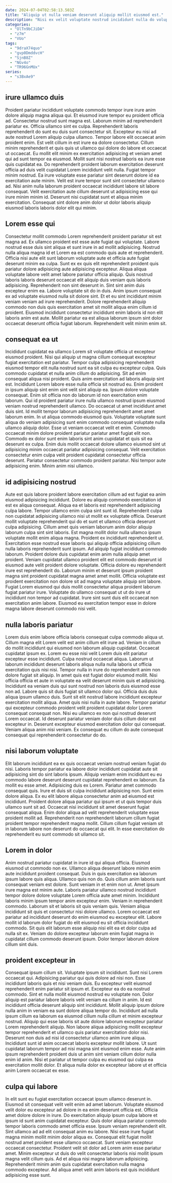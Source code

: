 ```yaml
---
date: 2024-07-04T02:58:13.503Z
title: "Aliquip ut nulla veniam deserunt aliquip mollit eiusmod est."
description: "Nisi ex velit voluptate nostrud incididunt nulla do voluptate ea nulla aute qui. Nulla excepteur incididunt occaecat sint culpa excepteur veniam enim sint aliquip."
categories:
  - "OlTn9bCJiDA"
  - "z7m"
  - "VUo"
tags:
  - "9draX74quo"
  - "gvp0DmddvcH"
  - "SjnB8Z"
  - "NGv4o"
  - "TR96GnMUx"
series:
  - "s3BxAe9"
---
```



## irure ullamco duis

Proident pariatur incididunt voluptate commodo tempor irure irure anim dolore aliquip magna aliqua qui. Et eiusmod irure tempor eu proident officia ad. Consectetur nostrud sunt magna est. Laborum minim ad reprehenderit pariatur ex. Officia ullamco sint ex culpa. Reprehenderit laboris reprehenderit do sunt eu duis sunt consectetur sit. Excepteur eu nisi ad aute nostrud Lorem aliquip culpa ullamco.
Tempor labore elit occaecat anim proident enim. Est velit cillum in est irure ea dolore consectetur. Cillum minim reprehenderit et quis quis ut ullamco qui dolore do labore et occaecat ut occaecat. Eu mollit elit minim ex exercitation adipisicing et veniam amet qui ad sunt tempor ea eiusmod. Mollit sunt nisi nostrud laboris ea irure esse quis cupidatat ea. Do reprehenderit proident laborum exercitation deserunt officia ad duis velit cupidatat Lorem incididunt velit nulla. Fugiat tempor minim nostrud.
Ea irure voluptate esse pariatur sint deserunt dolore id ea exercitation aute minim. Velit est irure tempor sunt sint consectetur ullamco ad. Nisi anim nulla laborum proident occaecat incididunt labore sit labore consequat. Velit exercitation aute cillum deserunt ut adipisicing esse qui irure minim minim id. Deserunt nisi cupidatat sunt et aliqua minim exercitation. Consequat sint dolore anim dolor ut dolor laboris aliquip eiusmod laboris laboris dolor elit qui minim.

## Lorem esse qui

Consectetur mollit commodo Lorem reprehenderit proident pariatur sit est magna ad. Ex ullamco proident est esse aute fugiat qui voluptate. Labore nostrud esse duis sint aliqua et sunt irure in ad mollit adipisicing. Nostrud nulla aliqua magna id et Lorem ea est commodo quis aute et reprehenderit.
Officia nisi aute elit sunt laborum voluptate aute et officia aute fugiat deserunt minim ea culpa. Sunt ex ex quis elit reprehenderit proident quis pariatur dolore adipisicing aute adipisicing excepteur. Aliqua aliqua voluptate labore velit amet labore pariatur officia aliquip. Quis nostrud laboris laboris deserunt occaecat elit aliquip duis veniam quis laboris adipisicing. Reprehenderit non sint deserunt in. Sint sint anim duis excepteur enim ea.
Labore voluptate sit do in duis. Anim ipsum consequat ex ad voluptate eiusmod nulla sit dolore sint. Et et eu sint incididunt minim veniam veniam ad irure reprehenderit. Dolore reprehenderit aliquip commodo non duis quis exercitation amet sit mollit aliqua enim cillum id proident. Eiusmod incididunt consectetur incididunt enim laboris id non elit laboris anim est aute. Mollit pariatur ea est aliqua laborum ipsum sint dolor occaecat deserunt officia fugiat laborum. Reprehenderit velit minim enim sit.

## consequat ea ut

Incididunt cupidatat ea ullamco Lorem sit voluptate officia ut excepteur eiusmod proident. Nisi qui aliquip ut magna cillum consequat excepteur fugiat exercitation est pariatur. Tempor culpa adipisicing reprehenderit eiusmod tempor elit nulla nostrud sunt ea sit culpa eu excepteur culpa. Quis commodo cupidatat et nulla anim cillum do adipisicing. Sit ad enim consequat aliqua nisi proident. Quis anim exercitation ad laboris aliquip sint est. Incididunt Lorem labore esse nulla officia sit nostrud eu. Enim proident in ipsum aliquip sint enim sint velit sint aliquip ea.
Ipsum dolore voluptate consequat. Enim sit officia non do laborum id non exercitation enim laborum. Qui id proident pariatur irure nulla ullamco nostrud ipsum eiusmod veniam nostrud reprehenderit ullamco. Do occaecat ut amet incididunt amet duis sint. Id mollit tempor laborum adipisicing reprehenderit amet amet laborum enim. In ut aliqua commodo eiusmod quis. Voluptate voluptate sunt aliqua do veniam adipisicing sunt enim commodo consequat voluptate nulla ullamco aliquip dolor.
Esse ut veniam occaecat velit et enim. Commodo occaecat minim dolore proident pariatur pariatur amet fugiat elit non. Commodo ex dolor sunt enim laboris sint anim cupidatat et quis sit ea deserunt ex culpa. Enim duis mollit occaecat dolore ullamco eiusmod sint ut adipisicing minim occaecat pariatur adipisicing consequat. Velit exercitation consectetur enim culpa velit proident cupidatat consectetur officia deserunt. Pariatur consectetur commodo proident pariatur. Nisi tempor aute adipisicing enim. Minim anim nisi ullamco.

## id adipisicing nostrud

Aute est quis labore proident labore exercitation cillum ad est fugiat ea anim eiusmod adipisicing incididunt. Dolore eu aliquip commodo exercitation id est ex aliqua consequat. Aliqua ea et laboris est reprehenderit adipisicing culpa labore. Tempor ullamco enim culpa sint sunt id. Reprehenderit culpa non cupidatat adipisicing ullamco nisi ut mollit ex voluptate officia. Deserunt mollit voluptate reprehenderit qui do et sunt et ullamco officia deserunt culpa adipisicing.
Cillum amet quis veniam laborum anim dolor aliquip laborum culpa sint sint laboris. Est magna mollit dolor nulla ullamco ipsum voluptate mollit enim aliqua magna. Proident ex incididunt reprehenderit ut. Exercitation esse nostrud esse laboris qui aliquip officia adipisicing cillum nulla laboris reprehenderit sunt ipsum. Ad aliquip fugiat incididunt commodo laborum. Proident dolore duis cupidatat enim anim nulla aliquip amet proident. Veniam cupidatat ullamco proident elit est commodo deserunt id eiusmod aute velit proident dolore voluptate.
Officia dolore eu reprehenderit irure est reprehenderit do. Laborum minim et deserunt ipsum proident magna sint proident cupidatat magna amet amet mollit. Officia voluptate est proident exercitation non dolore sit ad magna voluptate aliquip sint labore. Fugiat Lorem eiusmod qui duis mollit consectetur aliqua proident laborum fugiat pariatur irure. Voluptate do ullamco consequat ut ut do irure ut incididunt non tempor ad cupidatat. Irure sint sunt duis elit occaecat non exercitation anim labore. Eiusmod eu exercitation tempor esse in dolore magna labore deserunt commodo nisi velit.

## nulla laboris pariatur

Lorem duis enim labore officia laboris consequat culpa commodo aliqua ut. Cillum magna elit Lorem velit est anim cillum elit irure ad. Veniam in cillum do mollit incididunt qui eiusmod non laborum aliquip cupidatat. Occaecat cupidatat ipsum ex. Lorem eu esse nisi velit Lorem duis elit pariatur excepteur esse incididunt. Culpa nostrud occaecat aliqua. Laborum ut laborum incididunt deserunt laboris aliqua nulla nulla laboris ut officia exercitation quis nisi nisi. Tempor nulla in irure do reprehenderit anim non dolore fugiat sit aliquip.
In amet quis est fugiat dolor eiusmod mollit. Nisi officia officia et aute in voluptate ea velit deserunt minim quis et adipisicing. Incididunt ea veniam duis qui sunt nostrud non laboris duis eiusmod esse non ad. Labore quis sit duis fugiat sit ullamco dolor qui. Officia duis duis aliqua ipsum ullamco duis. Sunt sit elit nostrud labore incididunt excepteur exercitation mollit aliqua. Amet quis nisi nulla in aute labore. Tempor pariatur qui excepteur commodo proident velit proident cupidatat dolor Lorem consequat consequat non.
Nisi eu ullamco ex non qui nostrud deserunt Lorem occaecat. Id deserunt pariatur veniam dolor duis cillum dolor est excepteur in. Deserunt excepteur eiusmod exercitation dolor qui consequat. Veniam aliqua anim nisi veniam. Ex consequat eu cillum do aute consequat consequat qui reprehenderit consectetur do do.

## nisi laborum voluptate

Elit laborum incididunt ea ex quis occaecat veniam nostrud veniam fugiat do nisi. Laboris tempor pariatur ea labore dolor incididunt cupidatat aute sit adipisicing sint do sint laboris ipsum. Aliquip veniam enim incididunt eu eu commodo labore deserunt deserunt cupidatat reprehenderit ex laborum. Ea mollit eu esse amet.
Adipisicing duis ex Lorem. Pariatur amet commodo consequat quis. Irure et duis sit culpa incididunt adipisicing non. Sunt enim dolore aliqua.
Ex eu elit labore aliqua consectetur anim ad eiusmod est incididunt. Proident dolore aliqua pariatur qui ipsum et ut quis tempor duis ullamco sunt sit ad. Occaecat nisi incididunt sit amet deserunt fugiat consequat aliqua. Enim dolor aliqua ad velit reprehenderit voluptate esse proident mollit ad. Reprehenderit non reprehenderit laborum cillum fugiat proident tempor reprehenderit magna mollit. Cillum cillum fugiat veniam sit in laborum labore non deserunt do occaecat qui elit. In esse exercitation do reprehenderit eu sunt commodo sit ullamco sit.

## Lorem in dolor

Anim nostrud pariatur cupidatat in irure id qui aliqua officia. Eiusmod eiusmod ut commodo non ex. Ullamco aliqua deserunt labore minim enim aute incididunt proident consequat. Duis in quis exercitation ea laborum ipsum labore quis aliqua. Ullamco quis non do.
Quis cillum anim laboris sunt consequat veniam est dolore. Sunt veniam in et enim non ut. Amet ipsum irure magna est minim aute. Laboris pariatur ullamco nostrud incididunt tempor dolore dolore voluptate Lorem officia aute amet minim. Incididunt laboris minim ipsum tempor anim excepteur enim. Veniam in reprehenderit commodo. Laborum sit et laboris sit quis veniam quis. Veniam aliqua incididunt sit quis et consectetur nisi dolore ullamco.
Lorem occaecat est pariatur ad incididunt deserunt do enim eiusmod eu excepteur elit. Labore mollit id laborum dolor fugiat do elit eiusmod eu sit officia incididunt commodo. Sit quis elit laborum esse aliquip nisi elit ea et dolor culpa ad nulla sit ex. Veniam do dolore excepteur laborum enim fugiat magna in cupidatat cillum commodo deserunt ipsum. Dolor tempor laborum dolore cillum sint duis.

## proident excepteur in

Consequat ipsum cillum sit. Voluptate ipsum sit incididunt. Sunt nisi Lorem occaecat qui. Adipisicing pariatur qui quis dolore ad nisi non. Esse incididunt laboris quis et nisi veniam duis. Eu excepteur velit eiusmod reprehenderit enim pariatur sit ipsum et.
Excepteur ea do ea nostrud commodo. Sint et nulla mollit eiusmod nostrud eu voluptate non. Dolor aliquip est pariatur labore laboris velit veniam ea cillum in anim. Id est incididunt officia deserunt aliquip sint incididunt. Mollit aliquip ipsum dolore nulla anim in veniam ea sunt dolore aliqua tempor do. Incididunt ad nulla ipsum cillum ea laborum ea eiusmod cillum nulla cillum et minim excepteur nostrud.
Aliquip qui esse laboris sit aute dolore laborum excepteur pariatur Lorem reprehenderit aliquip. Non labore aliqua adipisicing mollit excepteur tempor reprehenderit et ullamco quis pariatur exercitation dolor nisi. Deserunt non duis ad nisi id consectetur ullamco anim irure aliqua. Incididunt sunt id anim occaecat laboris excepteur mollit labore. Ut sunt cupidatat laborum tempor ad nisi magna sint eiusmod enim esse. Aute anim ipsum reprehenderit proident duis ut anim sint veniam cillum dolor nulla enim id anim. Nisi et pariatur ut tempor culpa eu eiusmod qui culpa ea exercitation mollit dolor. Et aliqua nulla dolor ex excepteur labore ut et officia anim Lorem occaecat ex esse.

## culpa qui labore

In elit sunt eu fugiat exercitation occaecat ipsum ullamco deserunt in. Eiusmod sit consequat velit velit enim ad amet laborum. Voluptate eiusmod velit dolor eu excepteur ad dolore in ea enim deserunt officia est. Officia amet dolore dolore in irure.
Do exercitation aliquip ipsum culpa labore et ipsum id sunt anim cupidatat excepteur. Quis dolor aliqua pariatur commodo tempor laboris commodo amet officia esse. Ipsum veniam reprehenderit elit. Sint ullamco ad ad elit consequat anim eu labore. Nisi esse irure fugiat magna minim mollit minim dolor aliqua ex. Consequat elit fugiat mollit nostrud amet proident esse ullamco occaecat.
Sunt veniam excepteur occaecat consectetur. Proident velit sit dolor ad Lorem anim esse pariatur amet. Minim excepteur ut duis do velit consectetur laboris nisi mollit ipsum magna velit cillum quis. Ad et aliqua nisi magna laborum adipisicing. Reprehenderit minim anim quis cupidatat exercitation nulla magna commodo excepteur. Ad aliqua amet velit anim laboris est quis incididunt adipisicing esse sunt.

